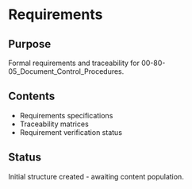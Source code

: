 # Requirements

## Purpose
Formal requirements and traceability for 00-80-05_Document_Control_Procedures.

## Contents
- Requirements specifications
- Traceability matrices
- Requirement verification status

## Status
Initial structure created - awaiting content population.
